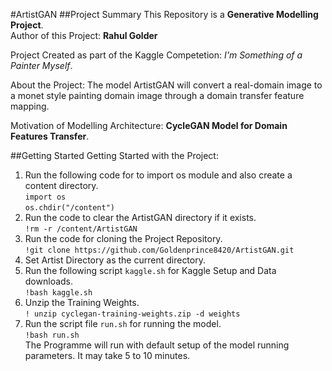#ArtistGAN
##Project Summary
This Repository is a **Generative Modelling Project**. <br>
Author of this Project: **Rahul Golder** <br>

Project Created as part of the Kaggle Competetion: *I'm Something of a Painter Myself*. <br>

About the Project: The model ArtistGAN will convert a real-domain image to a monet style painting domain image through a domain transfer feature mapping.<br>

Motivation of Modelling Architecture: **CycleGAN Model for Domain Features Transfer**. <br>

##Getting Started
Getting Started with the Project: <br>
1. Run the following code for to import os module and also create a content directory. <br>
`import os` <br>
`os.chdir("/content")`
2. Run the code to clear the ArtistGAN directory if it exists.<br>
`!rm -r /content/ArtistGAN`
3. Run the code for cloning the Project Repository.<br>
`!git clone https://github.com/Goldenprince8420/ArtistGAN.git`
4. Set Artist Directory as the current directory.
5. Run the following script `kaggle.sh` for Kaggle Setup and Data downloads.<br>
`!bash kaggle.sh`
6. Unzip the Training Weights.<br>
`! unzip cyclegan-training-weights.zip -d weights`
7. Run the script file `run.sh` for running the model.<br>
`!bash run.sh`<br>
The Programme will run with default setup of the model running parameters.  It may take 5 to 10 minutes.

